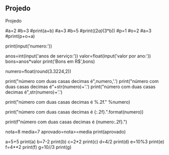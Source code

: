 ## Projedo
Projedo

#a=2
#b=3
#print(a+b)
#a=3
#b=5
#print((2*a)*(3*b))
#p=1
#o=2
#a=3
#print(p+o+a)

print(input('numero:'))

anos=int(input('anos de serviço:'))
valor=float(input('valor por ano:'))
bons=anos*valor
print('Bons em R$',bons)


numero=float(round(3.3224,2))

print("número com duas casas decimas é",numero,'.')
print("número com duas casas decimas é"+str(numero)+'.')
print("número com duas casas decimas é",str(numero)+'.')

print("número com duas casas decimas é %.2f." %numero)

print("número com duas casas decimas é {:.2f}.".format(numero))

print(f"número com duas casas decimas é {numero:.2f}.")

nota=8
media=7
aprovado=nota>=media
print(aprovado)

a=5+5
print(a)
b=7-2
print(b)
c=2*2
print(c)
d=4/2
print(d)
e=10%3
print(e)
f=4**2
print(f)
g=10//3
print(g)
